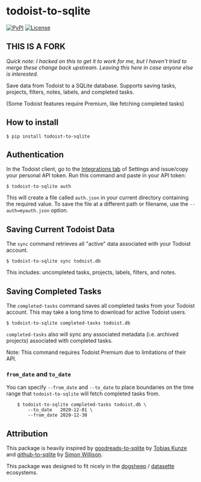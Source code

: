 # todoist-to-sqlite

[![PyPI](https://img.shields.io/pypi/v/todoist-to-sqlite.svg)](https://pypi.org/project/todoist-to-sqlite/)
[![License](https://img.shields.io/badge/license-MIT-green.svg)](https://github.com/bcongdon/todoist-to-sqlite/blob/master/LICENSE)

## THIS IS A FORK
*Quick note: I hacked on this to get it to work for me, but I haven't tried to merge these change back upstream. Leaving this here in case anyone else is interested.*

Save data from Todoist to a SQLite database. Supports saving tasks, projects, filters, notes, labels, and completed tasks.

(Some Todoist features require Premium, like fetching completed tasks)

## How to install

    $ pip install todoist-to-sqlite

## Authentication

In the Todoist client, go to the [Integrations tab](https://todoist.com/prefs/integrations) of Settings and issue/copy your personal API token. Run this command and paste in your API token:

    $ todoist-to-sqlite auth

This will create a file called `auth.json` in your current directory containing the required value. To save the file at
a different path or filename, use the `--auth=myauth.json` option.

## Saving Current Todoist Data

The `sync` command retrieves all "active" data associated with your Todoist account.

    $ todoist-to-sqlite sync todoist.db

This includes: uncompleted tasks, projects, labels, filters, and notes.

## Saving Completed Tasks

The `completed-tasks` command saves all completed tasks from your Todoist account. This may take a long time to download for active Todoist users.

    $ todoist-to-sqlite completed-tasks todoist.db

`completed-tasks` also will sync any associated metadata (i.e. archived projects) associated with completed tasks.

Note: This command requires Todoist Premium due to limitations of their API.

### `from_date` and `to_date`

You can specify `--from_date` and `--to_date` to place boundaries on the time range that `todoist-to-sqlite` will fetch completed tasks from.

```
    $ todoist-to-sqlite completed-tasks todoist.db \
        --to_date   2020-12-01 \
        --from_date 2020-12-30
```

## Attribution

This package is heavily inspired by [goodreads-to-sqlite](https://github.com/rixx/goodreads-to-sqlite/) by [Tobias Kunze
](https://github.com/rixx) and [github-to-sqlite](https://github.com/dogsheep/github-to-sqlite/) by [Simon
Willison](https://simonwillison.net/2019/Oct/7/dogsheep/).

This package was designed to fit nicely in the [dogsheep](https://dogsheep.github.io/) / [datasette](https://github.com/simonw/datasette) ecosystems.
